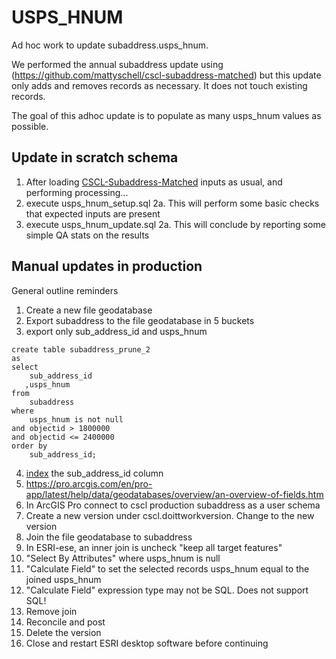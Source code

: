 # USPS_HNUM

Ad hoc work to update subaddress.usps_hnum.

We performed the annual subaddress update using (https://github.com/mattyschell/cscl-subaddress-matched) but this update only adds and removes records as necessary.  It does not touch existing records.

The goal of this adhoc update is to populate as many usps_hnum values as possible.

## Update in scratch schema

1. After loading [CSCL-Subaddress-Matched](https://github.com/mattyschell/cscl-subaddress-matched) inputs as usual, and performing processing...
2. execute usps_hnum_setup.sql
   2a. This will perform some basic checks that expected inputs are present
3. execute usps_hnum_update.sql
   2a. This will conclude by reporting some simple QA stats on the results 

## Manual updates in production

General outline reminders

1. Create a new file geodatabase
2. Export subaddress to the file geodatabase in 5 buckets
3. export only sub_address_id and usps_hnum
    
```
create table subaddress_prune_2
as 
select 
    sub_address_id
   ,usps_hnum
from 
    subaddress 
where 
    usps_hnum is not null
and objectid > 1800000
and objectid <= 2400000
order by 
    sub_address_id;
```


4. [index](https://pro.arcgis.com/en/pro-app/latest/tool-reference/data-management/add-attribute-index.htm) the sub_address_id column 
5. https://pro.arcgis.com/en/pro-app/latest/help/data/geodatabases/overview/an-overview-of-fields.htm
6. In ArcGIS Pro connect to cscl production subaddress as a user schema
7. Create a new version under cscl.doittworkversion. Change to the new version
8. Join the file geodatabase to subaddress
9. In ESRI-ese, an inner join is uncheck "keep all target features" 
10. "Select By Attributes" where usps_hnum is null
10. "Calculate Field" to set the selected records usps_hnum equal to the joined usps_hnum 
11. "Calculate Field" expression type may not be SQL. Does not support SQL! 
12. Remove join
13. Reconcile and post
14. Delete the version
14. Close and restart ESRI desktop software before continuing



